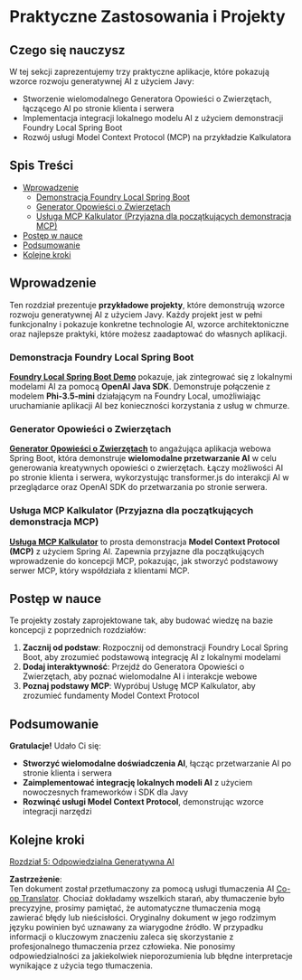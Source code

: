 <!--
CO_OP_TRANSLATOR_METADATA:
{
  "original_hash": "d45b8e2291ab1357592c904c103cbc81",
  "translation_date": "2025-07-28T10:44:48+00:00",
  "source_file": "04-PracticalSamples/README.md",
  "language_code": "pl"
}
-->
# Praktyczne Zastosowania i Projekty

## Czego się nauczysz
W tej sekcji zaprezentujemy trzy praktyczne aplikacje, które pokazują wzorce rozwoju generatywnej AI z użyciem Javy:
- Stworzenie wielomodalnego Generatora Opowieści o Zwierzętach, łączącego AI po stronie klienta i serwera
- Implementacja integracji lokalnego modelu AI z użyciem demonstracji Foundry Local Spring Boot
- Rozwój usługi Model Context Protocol (MCP) na przykładzie Kalkulatora

## Spis Treści

- [Wprowadzenie](../../../04-PracticalSamples)
  - [Demonstracja Foundry Local Spring Boot](../../../04-PracticalSamples)
  - [Generator Opowieści o Zwierzętach](../../../04-PracticalSamples)
  - [Usługa MCP Kalkulator (Przyjazna dla początkujących demonstracja MCP)](../../../04-PracticalSamples)
- [Postęp w nauce](../../../04-PracticalSamples)
- [Podsumowanie](../../../04-PracticalSamples)
- [Kolejne kroki](../../../04-PracticalSamples)

## Wprowadzenie

Ten rozdział prezentuje **przykładowe projekty**, które demonstrują wzorce rozwoju generatywnej AI z użyciem Javy. Każdy projekt jest w pełni funkcjonalny i pokazuje konkretne technologie AI, wzorce architektoniczne oraz najlepsze praktyki, które możesz zaadaptować do własnych aplikacji.

### Demonstracja Foundry Local Spring Boot

**[Foundry Local Spring Boot Demo](foundrylocal/README.md)** pokazuje, jak zintegrować się z lokalnymi modelami AI za pomocą **OpenAI Java SDK**. Demonstruje połączenie z modelem **Phi-3.5-mini** działającym na Foundry Local, umożliwiając uruchamianie aplikacji AI bez konieczności korzystania z usług w chmurze.

### Generator Opowieści o Zwierzętach

**[Generator Opowieści o Zwierzętach](petstory/README.md)** to angażująca aplikacja webowa Spring Boot, która demonstruje **wielomodalne przetwarzanie AI** w celu generowania kreatywnych opowieści o zwierzętach. Łączy możliwości AI po stronie klienta i serwera, wykorzystując transformer.js do interakcji AI w przeglądarce oraz OpenAI SDK do przetwarzania po stronie serwera.

### Usługa MCP Kalkulator (Przyjazna dla początkujących demonstracja MCP)

**[Usługa MCP Kalkulator](calculator/README.md)** to prosta demonstracja **Model Context Protocol (MCP)** z użyciem Spring AI. Zapewnia przyjazne dla początkujących wprowadzenie do koncepcji MCP, pokazując, jak stworzyć podstawowy serwer MCP, który współdziała z klientami MCP.

## Postęp w nauce

Te projekty zostały zaprojektowane tak, aby budować wiedzę na bazie koncepcji z poprzednich rozdziałów:

1. **Zacznij od podstaw**: Rozpocznij od demonstracji Foundry Local Spring Boot, aby zrozumieć podstawową integrację AI z lokalnymi modelami
2. **Dodaj interaktywność**: Przejdź do Generatora Opowieści o Zwierzętach, aby poznać wielomodalne AI i interakcje webowe
3. **Poznaj podstawy MCP**: Wypróbuj Usługę MCP Kalkulator, aby zrozumieć fundamenty Model Context Protocol

## Podsumowanie

**Gratulacje!** Udało Ci się:

- **Stworzyć wielomodalne doświadczenia AI**, łącząc przetwarzanie AI po stronie klienta i serwera
- **Zaimplementować integrację lokalnych modeli AI** z użyciem nowoczesnych frameworków i SDK dla Javy
- **Rozwinąć usługi Model Context Protocol**, demonstrując wzorce integracji narzędzi

## Kolejne kroki

[Rozdział 5: Odpowiedzialna Generatywna AI](../05-ResponsibleGenAI/README.md)

**Zastrzeżenie**:  
Ten dokument został przetłumaczony za pomocą usługi tłumaczenia AI [Co-op Translator](https://github.com/Azure/co-op-translator). Chociaż dokładamy wszelkich starań, aby tłumaczenie było precyzyjne, prosimy pamiętać, że automatyczne tłumaczenia mogą zawierać błędy lub nieścisłości. Oryginalny dokument w jego rodzimym języku powinien być uznawany za wiarygodne źródło. W przypadku informacji o kluczowym znaczeniu zaleca się skorzystanie z profesjonalnego tłumaczenia przez człowieka. Nie ponosimy odpowiedzialności za jakiekolwiek nieporozumienia lub błędne interpretacje wynikające z użycia tego tłumaczenia.